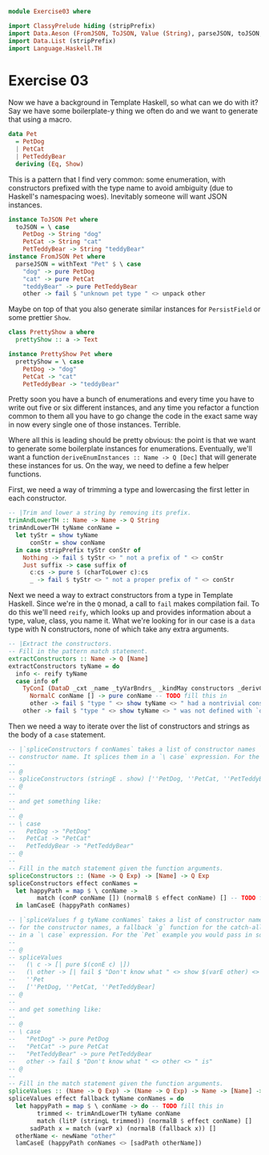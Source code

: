 ```haskell
module Exercise03 where

import ClassyPrelude hiding (stripPrefix)
import Data.Aeson (FromJSON, ToJSON, Value (String), parseJSON, toJSON, withText)
import Data.List (stripPrefix)
import Language.Haskell.TH
```

# Exercise 03

Now we have a background in Template Haskell, so what can we do with it? Say we have some boilerplate-y thing we often
do and we want to generate that using a macro.

```haskell
data Pet
  = PetDog
  | PetCat
  | PetTeddyBear
  deriving (Eq, Show)
```

This is a pattern that I find very common: some enumeration, with constructors prefixed with the type name to avoid
ambiguity (due to Haskell's namespacing woes). Inevitably someone will want JSON instances.

```haskell
instance ToJSON Pet where
  toJSON = \ case
    PetDog -> String "dog"
    PetCat -> String "cat"
    PetTeddyBear -> String "teddyBear"
instance FromJSON Pet where
  parseJSON = withText "Pet" $ \ case
    "dog" -> pure PetDog
    "cat" -> pure PetCat
    "teddyBear" -> pure PetTeddyBear
    other -> fail $ "unknown pet type " <> unpack other
```

Maybe on top of that you also generate similar instances for `PersistField` or some prettier `Show`.

```haskell
class PrettyShow a where
  prettyShow :: a -> Text

instance PrettyShow Pet where
  prettyShow = \ case
    PetDog -> "dog"
    PetCat -> "cat"
    PetTeddyBear -> "teddyBear"
```

Pretty soon you have a bunch of enumerations and every time you have to write out five or six different instances, and
any time you refactor a function common to them all you have to go change the code in the exact same way in now every
single one of those instances. Terrible.

Where all this is leading should be pretty obvious: the point is that we want to generate some boilerplate instances for
enumerations. Eventually, we'll want a function `deriveEnumInstances :: Name -> Q [Dec]` that will generate these
instances for us. On the way, we need to define a few helper functions.

First, we need a way of trimming a type and lowercasing the first letter in each constructor.

```haskell
-- |Trim and lower a string by removing its prefix.
trimAndLowerTH :: Name -> Name -> Q String
trimAndLowerTH tyName conName =
  let tyStr = show tyName
      conStr = show conName
  in case stripPrefix tyStr conStr of
    Nothing -> fail $ tyStr <> " not a prefix of " <> conStr
    Just suffix -> case suffix of
      c:cs -> pure $ (charToLower c):cs
      _ -> fail $ tyStr <> " not a proper prefix of " <> conStr
```

Next we need a way to extract constructors from a type in Template Haskell. Since we're in the `Q` monad, a call to
`fail` makes compilation fail. To do this we'll need `reify`, which looks up and provides information about a type,
value, class, you name it. What we're looking for in our case is a `data` type with N constructors, none of which take
any extra arguments.

```haskell
-- |Extract the constructors.
-- Fill in the pattern match statement.
extractConstructors :: Name -> Q [Name]
extractConstructors tyName = do
  info <- reify tyName
  case info of
    TyConI (DataD _cxt _name _tyVarBndrs_ _kindMay constructors _derivClauses) -> for constructors $ \ case -- TODO fill this in
      NormalC conName [] -> pure conName -- TODO fill this in
      other -> fail $ "type " <> show tyName <> " had a nontrivial constructor: " <> show other
    other -> fail $ "type " <> show tyName <> " was not defined with `data`: " <> show other
```

Then we need a way to iterate over the list of constructors and strings as the body of a `case` statement.

```haskell
-- |`spliceConstructors f conNames` takes a list of constructor names `conNames` and a function `f` applied to each
-- constructor name. It splices them in a `\ case` expression. For the `Pet` example you would pass in something like:
--
-- @
-- spliceConstructors (stringE . show) [''PetDog, ''PetCat, ''PetTeddyBear]
-- @
--
-- and get something like:
--
-- @
-- \ case
--   PetDog -> "PetDog"
--   PetCat -> "PetCat"
--   PetTeddyBear -> "PetTeddyBear"
-- @
--
-- Fill in the match statement given the function arguments.
spliceConstructors :: (Name -> Q Exp) -> [Name] -> Q Exp
spliceConstructors effect conNames =
  let happyPath = map $ \ conName ->
        match (conP conName []) (normalB $ effect conName) [] -- TODO fill this in
  in lamCaseE (happyPath conNames)

-- |`spliceValues f g tyName conNames` takes a list of constructor names `conNames` as well as a matching function `f`
-- for the constructor names, a fallback `g` function for the catch-all case, and a type name `tyName`. It splices them
-- in a `\ case` expression. For the `Pet` example you would pass in something like:
--
-- @
-- spliceValues
--   (\ c -> [| pure $(conE c) |])
--   (\ other -> [| fail $ "Don't know what " <> show $(varE other) <> " is" |])
--   ''Pet
--   [''PetDog, ''PetCat, ''PetTeddyBear]
-- @
--
-- and get something like:
--
-- @
-- \ case
--   "PetDog" -> pure PetDog
--   "PetCat" -> pure PetCat
--   "PetTeddyBear" -> pure PetTeddyBear
--   other -> fail $ "Don't know what " <> other <> " is"
-- @
--
-- Fill in the match statement given the function arguments.
spliceValues :: (Name -> Q Exp) -> (Name -> Q Exp) -> Name -> [Name] -> Q Exp
spliceValues effect fallback tyName conNames = do
  let happyPath = map $ \ conName -> do -- TODO fill this in
        trimmed <- trimAndLowerTH tyName conName
        match (litP (stringL trimmed)) (normalB $ effect conName) []
      sadPath x = match (varP x) (normalB (fallback x)) []
  otherName <- newName "other"
  lamCaseE (happyPath conNames <> [sadPath otherName])
```
